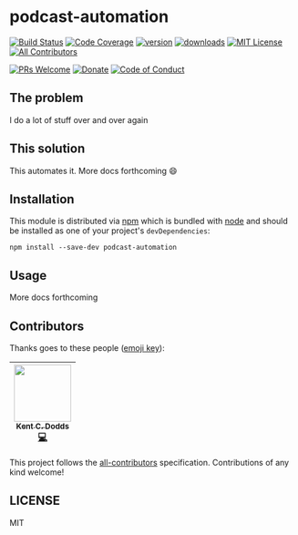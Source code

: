 # podcast-automation

[![Build Status][build-badge]][build]
[![Code Coverage][coverage-badge]][coverage]
[![version][version-badge]][package]
[![downloads][downloads-badge]][npm-stat]
[![MIT License][license-badge]][LICENSE]
[![All Contributors](https://img.shields.io/badge/all_contributors-1-orange.svg?style=flat-square)](#contributors)

[![PRs Welcome][prs-badge]][prs]
[![Donate][donate-badge]][donate]
[![Code of Conduct][coc-badge]][coc]

## The problem

I do a lot of stuff over and over again

## This solution

This automates it. More docs forthcoming :smile:

## Installation

This module is distributed via [npm][npm] which is bundled with [node][node] and should
be installed as one of your project's `devDependencies`:

```
npm install --save-dev podcast-automation
```

## Usage

More docs forthcoming

## Contributors

Thanks goes to these people ([emoji key][emojis]):

<!-- ALL-CONTRIBUTORS-LIST:START - Do not remove or modify this section -->
| [<img src="https://avatars.githubusercontent.com/u/1500684?v=3" width="100px;"/><br /><sub>Kent C. Dodds</sub>](https://kentcdodds.com)<br />[💻](https://github.com/kentcdodds/podcast-automation/commits?author=kentcdodds) |
| :---: |
<!-- ALL-CONTRIBUTORS-LIST:END -->

This project follows the [all-contributors][all-contributors] specification. Contributions of any kind welcome!

## LICENSE

MIT

[npm]: https://www.npmjs.com/
[node]: https://nodejs.org
[build-badge]: https://img.shields.io/travis/kentcdodds/podcast-automation.svg?style=flat-square
[build]: https://travis-ci.org/kentcdodds/podcast-automation
[coverage-badge]: https://img.shields.io/codecov/c/github/kentcdodds/podcast-automation.svg?style=flat-square
[coverage]: https://codecov.io/github/kentcdodds/podcast-automation
[version-badge]: https://img.shields.io/npm/v/podcast-automation.svg?style=flat-square
[package]: https://www.npmjs.com/package/podcast-automation
[downloads-badge]: https://img.shields.io/npm/dm/podcast-automation.svg?style=flat-square
[npm-stat]: http://npm-stat.com/charts.html?package=podcast-automation&from=2016-04-01
[license-badge]: https://img.shields.io/npm/l/podcast-automation.svg?style=flat-square
[license]: https://github.com/kentcdodds/podcast-automation/blob/master/other/LICENSE
[prs-badge]: https://img.shields.io/badge/PRs-welcome-brightgreen.svg?style=flat-square
[prs]: http://makeapullrequest.com
[donate-badge]: https://img.shields.io/badge/$-support-green.svg?style=flat-square
[donate]: http://kcd.im/donate
[coc-badge]: https://img.shields.io/badge/code%20of-conduct-ff69b4.svg?style=flat-square
[coc]: https://github.com/kentcdodds/podcast-automation/blob/master/other/CODE_OF_CONDUCT.md
[roadmap-badge]: https://img.shields.io/badge/%F0%9F%93%94-roadmap-CD9523.svg?style=flat-square
[examples-badge]: https://img.shields.io/badge/%F0%9F%92%A1-examples-8C8E93.svg?style=flat-square
[emojis]: https://github.com/kentcdodds/all-contributors#emoji-key
[all-contributors]: https://github.com/kentcdodds/all-contributors
